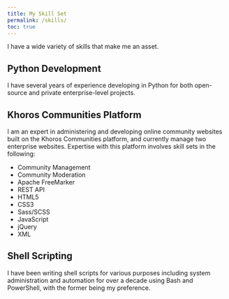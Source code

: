 ```yaml
---
title: My Skill Set
permalink: /skills/
toc: true
---
```

I have a wide variety of skills that make me an asset.

## Python Development
I have several years of experience developing in Python for both open-source and private enterprise-level projects.

## Khoros Communities Platform
I am an expert in administering and developing online community websites built on the Khoros Communities platform, 
and currently manage two enterprise websites. Expertise with this platform involves skill sets in the following:

* Community Management
* Community Moderation
* Apache FreeMarker
* REST API
* HTML5
* CSS3
* Sass/SCSS
* JavaScript
* jQuery
* XML

## Shell Scripting
I have been writing shell scripts for various purposes including system administration and automation for over
a decade using Bash and PowerShell, with the former being my preference.
